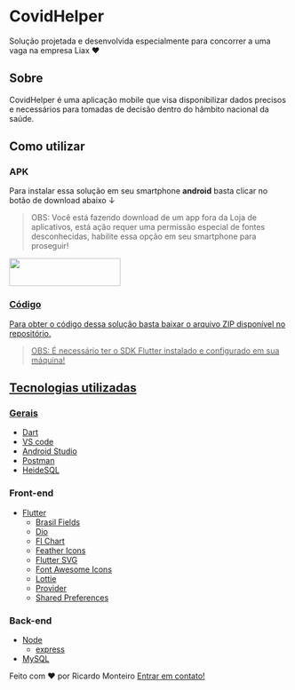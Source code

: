 # CovidHelper

Solução projetada e desenvolvida especialmente para concorrer a uma vaga na empresa Liax ♥

## Sobre

CovidHelper é uma aplicação mobile que visa disponibilizar dados precisos e necessários para tomadas de decisão dentro do hâmbito nacional da saúde.

## Como utilizar

### APK

  Para instalar essa solução em seu smartphone **android** basta clicar no botão de download abaixo ↓
  > OBS: Você está fazendo download de um app fora da Loja de aplicativos, está ação requer uma permissão especial de fontes desconhecidas, habilite essa opção em seu smartphone para proseguir! 
  
  <a href="https://github.com/monteiroricardo/CALC_IMC/blob/master/arquivos/app.apk">
<img src="https://github.com/monteiroricardo/CALC_IMC/blob/master/arquivos/apk_btn.png" width="200" height="50" />
</ a>

### Código
  
  Para obter o código dessa solução basta baixar o arquivo ZIP disponível no repositório.
  > OBS: É necessário ter o SDK Flutter instalado e configurado em sua máquina! 
  
## Tecnologias utilizadas

### Gerais

-  [Dart](https://dart.dev/)
-  [VS code](https://code.visualstudio.com/)
-  [Android Studio](https://developer.android.com/studio)
-  [Postman](https://developer.android.com/studio)
-  [HeideSQL](https://developer.android.com/studio)

### Front-end 
  
-  [Flutter](https://flutter.dev/)
    * [Brasil Fields](https://pub.dev/packages/brasil_fields)
    * [Dio](https://pub.dev/packages/dio)
    * [Fl Chart](https://pub.dev/packages/dio)
    * [Feather Icons](https://pub.dev/packages/flutter_feather_icons)
    * [Flutter SVG](https://pub.dev/packages/flutter_svg)
    * [Font Awesome Icons](https://pub.dev/packages/font_awesome_flutter)
    * [Lottie](https://pub.dev/packages/lottie)
    * [Provider](https://pub.dev/packages/provider)
    * [Shared Preferences](https://pub.dev/packages/shared_preferences)
    
 ### Back-end 
  
-  [Node](https://flutter.dev/)
    * [express](https://pub.dev/packages/brasil_fields)
-  [MySQL](https://flutter.dev/)
  

Feito com ♥ por Ricardo Monteiro  [Entrar em contato!](https://www.linkedin.com/in/ricardohmonteiro/)
